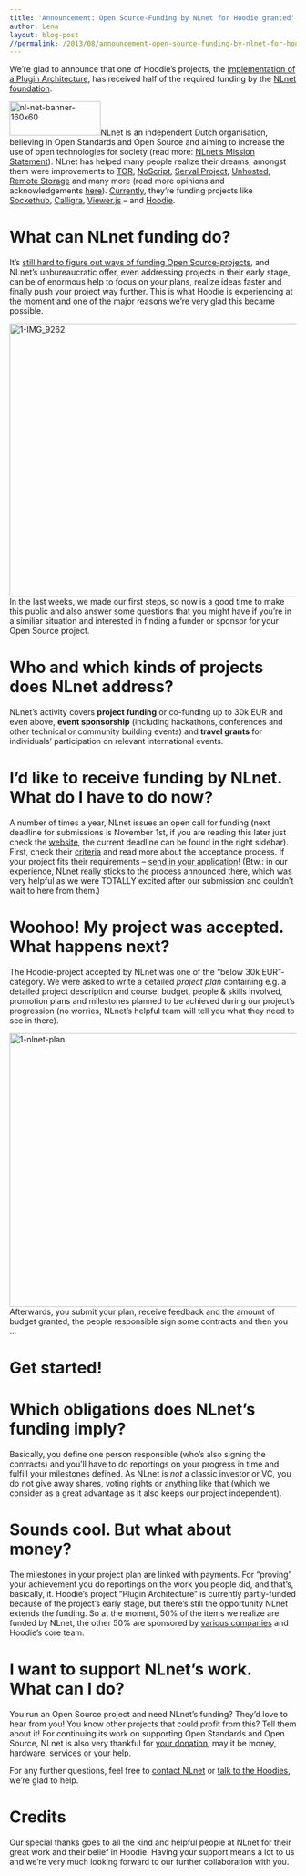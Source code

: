 ```yaml
---
title: 'Announcement: Open Source-Funding by NLnet for Hoodie granted'
author: Lena
layout: blog-post
//permalink: /2013/08/announcement-open-source-funding-by-nlnet-for-hoodie-granted/
---
```

We&#8217;re glad to announce that one of Hoodie&#8217;s projects, the [implementation of a Plugin Architecture][1], has received half of the required funding by the [NLnet foundation][2].

<img class="size-full wp-image-353 alignleft" alt="nl-net-banner-160x60" src="/dist/blog/2013/08/nl-net-banner-160x60.png" width="160" height="60" />NLnet is an independent Dutch organisation, believing in Open Standards and Open Source and aiming to increase the use of open technologies for society (read more: [NLnet&#8217;s Mission Statement][3]). NLnet has helped many people realize their dreams, amongst them were improvements to [TOR][4], [NoScript][5], [Serval Project][6], [Unhosted][7], [Remote Storage][8] and many more (read more opinions and acknowledgements [here][9]). [Currently][10], they&#8217;re funding projects like [Sockethub][11], [Calligra][12], [Viewer.js][13] &#8211; and [Hoodie][14].

# What can NLnet funding do?

It&#8217;s [still hard to figure out ways of funding Open Source-projects][15], and NLnet&#8217;s unbureaucratic offer, even addressing projects in their early stage, can be of enormous help to focus on your plans, realize ideas faster and finally push your project way further. This is what Hoodie is experiencing at the moment and one of the major reasons we&#8217;re very glad this became possible.

<img class="alignnone size-full wp-image-366" alt="1-IMG_9262" src="/dist/blog/2013/08/1-IMG_92621.jpg" width="638" height="479" />
In the last weeks, we made our first steps, so now is a good time to make this public and also answer some questions that you might have if you&#8217;re in a similiar situation and interested in finding a funder or sponsor for your Open Source project.

# Who and which kinds of projects does NLnet address?

NLnet&#8217;s activity covers **project funding** or co-funding up to 30k EUR and even above, **event sponsorship** (including hackathons, conferences and other technical or community building events) and **travel grants** for individuals&#8217; participation on relevant international events.

# I&#8217;d like to receive funding by NLnet. What do I have to do now?

A number of times a year, NLnet issues an open call for funding (next deadline for submissions is November 1st, if you are reading this later just check the [website][2], the current deadline can be found in the right sidebar). First, check their [criteria][16] and read more about the acceptance process. If your project fits their requirements &#8211; [send in your application][17]! (Btw.: in our experience, NLnet really sticks to the process announced there, which was very helpful as we were TOTALLY excited after our submission and couldn&#8217;t wait to here from them.)

# Woohoo! My project was accepted. What happens next?

The Hoodie-project accepted by NLnet was one of the &#8220;below 30k EUR&#8221;-category. We were asked to write a detailed *project plan* containing e.g. a detailed project description and course, budget, people & skills involved, promotion plans and milestones planned to be achieved during our project&#8217;s progression (no worries, NLnet&#8217;s helpful team will tell you what they need to see in there).

<img class="alignnone size-full wp-image-365" alt="1-nlnet-plan" src="/dist/blog/2013/08/1-nlnet-plan.jpg" width="640" height="480" />
Afterwards, you submit your plan, receive feedback and the amount of budget granted, the people responsible sign some contracts and then you &#8230;

# Get started!

# Which obligations does NLnet&#8217;s funding imply?

Basically, you define one person responsible (who&#8217;s also signing the contracts) and you&#8217;ll have to do reportings on your progress in time and fulfill your milestones defined. As NLnet is *not* a classic investor or VC, you do not give away shares, voting rights or anything like that (which we consider as a great advantage as it also keeps our project independent).

# Sounds cool. But what about money?

The milestones in your project plan are linked with payments. For &#8220;proving&#8221; your achievement you do reportings on the work you people did, and that&#8217;s, basically, it. Hoodie&#8217;s project &#8220;Plugin Architecture&#8221; is currently partly-funded because of the project&#8217;s early stage, but there&#8217;s still the opportunity NLnet extends the funding. So at the moment, 50% of the items we realize are funded by NLnet, the other 50% are sponsored by [various companies][18] and Hoodie&#8217;s core team.

# I want to support NLnet&#8217;s work. What can I do?

You run an Open Source project and need NLnet&#8217;s funding? They&#8217;d love to hear from you! You know other projects that could profit from this? Tell them about it! For continuing its work on supporting Open Standards and Open Source, NLnet is also very thankful for [your donation][19], may it be money, hardware, services or your help.

For any further questions, feel free to [contact NLnet][20] or [talk to the Hoodies][21], we&#8217;re glad to help.

# Credits

Our special thanks goes to all the kind and helpful people at NLnet for their great work and their belief in Hoodie. Having your support means a lot to us and we&#8217;re very much looking forward to our further collaboration with you.

 [1]: http://blog.hood.ie/2013/07/big-things-to-come-building-the-hoodie-plugin-architecture-making-hoodie-plugin-ready/
 [2]: http://nlnet.nl/
 [3]: http://www.nlnet.nl/foundation/
 [4]: https://www.torproject.org/
 [5]: http://noscript.net/
 [6]: http://www.servalproject.org/
 [7]: https://unhosted.org/
 [8]: http://remotestorage.io/
 [9]: http://nlnet.nl/donating/quotes.html
 [10]: http://www.nlnet.nl/project/current.html
 [11]: http://sockethub.org/
 [12]: http://www.calligra-suite.org/
 [13]: http://thz.github.com/Viewer.js/
 [14]: http://hood.ie
 [15]: https://medium.com/open-source-life/d44a1953749c
 [16]: http://www.nlnet.nl/foundation/request/application.html
 [17]: http://www.nlnet.nl/foundation/request/index.html
 [18]: http://hood.ie/sponsoring.html
 [19]: http://www.nlnet.nl/donating/
 [20]: http://www.nlnet.nl/contact/
 [21]: http://hood.ie/#plugins
